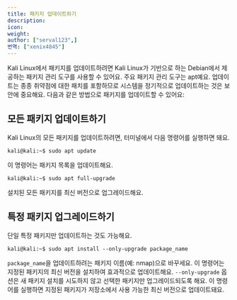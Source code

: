 ```yaml
---
title: 패키지 업데이트하기
description:
icon:
weight:
author: ["serval123",]
번역: ["xenix4845"]
---
```


Kali Linux에서 패키지를 업데이트하려면 Kali Linux가 기반으로 하는 Debian에서 제공하는 패키지 관리 도구를 사용할 수 있어요. 주요 패키지 관리 도구는 apt예요. 업데이트는 종종 취약점에 대한 패치를 포함하므로 시스템을 정기적으로 업데이트하는 것은 보안에 중요해요. 다음과 같은 방법으로 패키지를 업데이트할 수 있어요:

## 모든 패키지 업데이트하기

Kali Linux의 모든 패키지를 업데이트하려면, 터미널에서 다음 명령어를 실행하면 돼요.

```console
kali@kali:~$ sudo apt update
```
이 명령어는 패키지 목록을 업데이트해요.

```console
kali@kali:~$ sudo apt full-upgrade
```
설치된 모든 패키지를 최신 버전으로 업그레이드해요.

## 특정 패키지 업그레이드하기

단일 특정 패키지만 업데이트하는 것도 가능해요.

```console
kali@kali:~$ sudo apt install --only-upgrade package_name
```
`package_name`을 업데이트하려는 패키지 이름(예: nmap)으로 바꾸세요. 이 명령어는 지정된 패키지의 최신 버전을 설치하여 효과적으로 업데이트해요. `--only-upgrade` 옵션은 새 패키지 설치를 시도하지 않고 선택한 패키지만 업그레이드되도록 해요. 이 명령어를 실행하면 지정된 패키지가 저장소에서 사용 가능한 최신 버전으로 업데이트돼요.